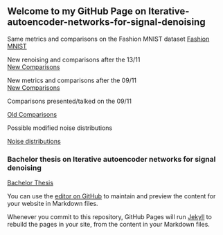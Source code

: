 
## Welcome to my GitHub Page on Iterative-autoencoder-networks-for-signal-denoising

Same metrics and comparisons on the Fashion MNIST dataset
[Fashion MNIST](Export/Comparisson_all_fashion.html)  

New renoising and comparisons after the 13/11  
[New Comparisons](Export/17_11_Comparisson_all.html)  

New metrics and comparisons after the 09/11  
[New Comparisons](New_comparissons.html)  

Comparisons presented/talked on the 09/11

[Old Comparisons](Export/Comparisson_all.html)  

Possible modified noise distributions

[Noise distributions](Noise_dist.html)  



### Bachelor thesis on Iterative autoencoder networks for signal denoising

[Bachelor Thesis](Hickmann_Bachelor_Arbeit.pdf)  

You can use the [editor on GitHub](https://github.com/HickmannLautaro/Iterative-autoencoder-networks-for-signal-denoising/edit/gh-pages/index.md) to maintain and preview the content for your website in Markdown files.

Whenever you commit to this repository, GitHub Pages will run [Jekyll](https://jekyllrb.com/) to rebuild the pages in your site, from the content in your Markdown files.

